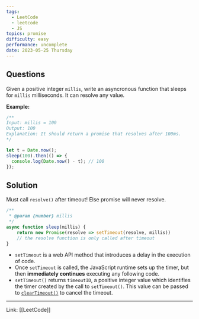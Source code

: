 ```yaml
---
tags:
  - LeetCode
  - leetcode
  - JS
topics: promise
difficulty: easy
performance: uncomplete
date: 2023-05-25 Thursday
---
```


## Questions

Given a positive integer `millis`, write an asyncronous function that sleeps for `millis` milliseconds. It can resolve any value.

**Example:**

```javascript
/**
Input: millis = 100
Output: 100
Explanation: It should return a promise that resolves after 100ms.
*/

let t = Date.now();
sleep(100).then(() => {
  console.log(Date.now() - t); // 100
});

```

## Solution

Must call `resolve()` after timeout! Else promise will never resolve.

```javascript
/**
 * @param {number} millis
 */
async function sleep(millis) {
    return new Promise(resolve => setTimeout(resolve, millis)) 
    // the resolve function is only called after timeout
}
```

- `setTimeout` is a web API method that introduces a delay in the execution of code.
- Once `setTimeout` is called, the JavaScript runtime sets up the timer, but then **immediately continues** executing any following code. 
- `setTimeout()` returns `timeoutID`, a positive integer value which identifies the timer created by the call to `setTimeout()`. This value can be passed to [`clearTimeout()`](https://developer.mozilla.org/en-US/docs/Web/API/clearTimeout "clearTimeout()") to cancel the timeout.

---
Link: [[LeetCode]]

